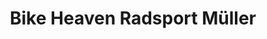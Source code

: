---
title: "Bike Heaven Radsport Müller"
url: /muri-bei-bern/bike-heaven-radsport-mueller/
shop: Fahrrad
---